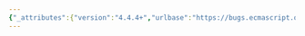 ```yaml
---
{"_attributes":{"version":"4.4.4+","urlbase":"https://bugs.ecmascript.org/","maintainer":"dherman@mozilla.com"},"bug":{"bug_id":67,"creation_ts":"2011-03-14 12:33:00 -0700","short_desc":"Page lays out differently depending on whether the footer is in the viewing window","delta_ts":"2011-05-10 13:11:27 -0700","product":"Test262","component":"Test262 website","version":"unspecified","rep_platform":"All","op_sys":"All","bug_status":"CONFIRMED","priority":"Low","bug_severity":"minor","everconfirmed":true,"reporter":{"uid":"dfugate","name":"Dave Fugate"},"assigned_to":{"uid":"dfugate","name":"Dave Fugate"},"long_desc":{"commentid":150,"comment_count":0,"who":{"uid":"dfugate","name":"Dave Fugate"},"bug_when":"2011-03-14 12:33:49 -0700","thetext":"Since some of the tabs have the footer further down than others, the page can snap back and forth as you toggle between them.   Here’s a repro:\n1)\tLoad the home tab\n2)\tAdjust IE’s height so that the footer is just out of the viewing window\n3)\tClick on the development tab"}}}
---
```

